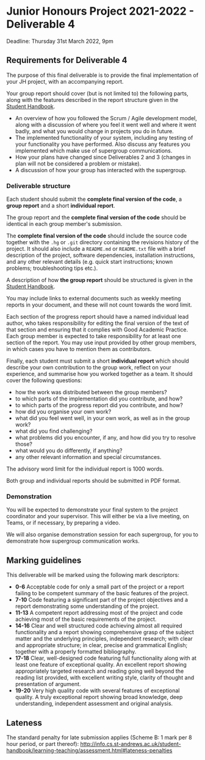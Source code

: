 # Junior Honours Project 2021-2022 - Deliverable 4

Deadline: Thursday 31st March 2022, 9pm


## Requirements for Deliverable 4

The purpose of this final deliverable is to provide the final implementation
of your JH project, with an accompanying report.

Your group report should cover (but is not limited to) the following parts,
along with the features described in the report structure given in the 
[Student Handbook](https://info.cs.st-andrews.ac.uk/student-handbook/course-specific/honours.html#Junior_Honours_Project).

* An overview of how you followed the Scrum / Agile development model, along
  with a discussion of where you feel it went well and where it went badly,
  and what you would change in projects you do in future.
* The implemented functionality of your system, including any testing of your
  functionality you have performed. Also discuss any features you implemented
  which make use of supergroup communications.
* How your plans have changed since Deliverables 2 and 3 (changes in plan will
  not be considered a problem or mistake).
* A discussion of how your group has interacted with the supergroup.


### Deliverable structure

Each student should submit the **complete final version of the code**,
a **group report** and a short **individual report**.

The group report and the **complete final version of the code** should
be identical in each group member's submission.

The **complete final version of the code** should include the source code
together with the `.hg` or `.git` directory containing the revisions history
of the project. It should also include a `README.md` or `README.txt` file
with a brief description of the project, software dependencies, installation
instructions, and any other relevant details (e.g. quick start instructions;
known problems; troubleshooting tips etc.).

A description of how **the group report** should be structured is given in the 
[Student Handbook](https://info.cs.st-andrews.ac.uk/student-handbook/course-specific/honours.html#Junior_Honours_Project).

You may include links to external documents such as weekly meeting reports
in your document, and these will not count towards the word limit.

Each section of the progress report should have a named individual lead
author, who takes responsibility for editing the final version of the
text of that section and ensuring that it complies with Good Academic
Practice. Each group member is expected to take responsibility for at
least one section of the report. You may use input provided by other
group members, in which cases you have to mention them as contributors.

Finally, each student must submit a short **individual report** which
should describe your own contribution to the group work, reflect on your
experience, and summarise how you worked together as a team. It should
cover the following questions:

* how the work was distributed between the group members?
* to which parts of the implementation did you contribute, and how?
* to which parts of the progress report did you contribute, and how?
* how did you organise your own work?
* what did you feel went well, in your own work, as well as in the group work?
* what did you find challenging?
* what problems did you encounter, if any, and how did you try to resolve those?
* what would you do differently, if anything?
* any other relevant information and special circumstances.

The advisory word limit for the individual report is 1000 words. 

Both group and individual reports should be submitted in PDF format.


### Demonstration

You will be expected to demonstrate your final system to the project
coordinator and your supervisor. This will either be via a live meeting,
on Teams, or if necessary, by preparing a video.

We will also organise demonstration session for each supergroup, for you
to demonstrate how supergroup communication works.


## Marking guidelines

This deliverable will be marked using the following mark descriptors:

* **0-6** Acceptable code for only a small part of the project or a report
  failing to be competent summary of the basic features of the project.
* **7-10** Code featuring a significant part of the project objectives and 
  a report demonstrating some understanding of the project.
* **11-13** A competent report addressing most of the project and code 
  achieving most of the basic requirements of the project.
* **14-16** Clear and well structured code achieving almost all required 
  functionality and a report showing comprehensive grasp of the subject 
  matter and the underlying principles, independent research; with clear 
  and appropriate structure; in clear, precise and grammatical English; 
  together with a properly formatted bibliography.
* **17-18** Clear, well-designed code featuring full functionality along 
  with at least one feature of exceptional quality. An excellent report 
  showing appropriately targeted research and reading going well beyond 
  the reading list provided, with excellent writing style, clarity of 
  thought and presentation of argument.
* **19-20** Very high quality code with several features of exceptional
  quality. A truly exceptional report showing broad knowledge, deep
  understanding, independent assessment and original analysis.


## Lateness

The standard penalty for late submission applies (Scheme B: 1 mark per 8 hour
period, or part thereof):
<http://info.cs.st-andrews.ac.uk/student-handbook/learning-teaching/assessment.html#lateness-penalties>
